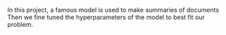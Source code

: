 In this project, a famous model is used to make summaries of documents
Then we fine tuned the hyperparameters of the model to best fit our problem.
